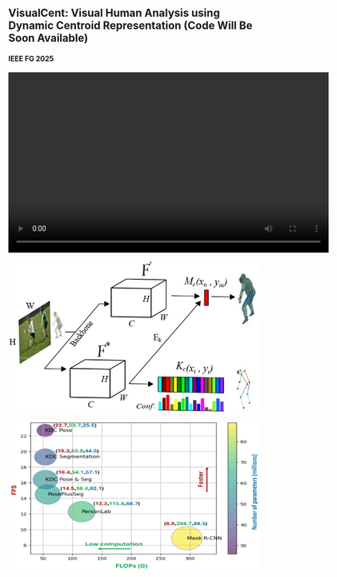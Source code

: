 ## VisualCent: Visual Human Analysis using Dynamic Centroid Representation (Code Will Be Soon Available)

#### IEEE FG 2025 


<video width="640" height="360" controls>
  <source src="https://github.com/niazahamd89/VisualCent/blob/main/Figs/Recording_New.mp4" type="video/mp4">
  Your browser does not support the video tag.
</video>


<p align="center">
<img src="Figs/Fig2_page-0001.jpg" width="500" height="300">
</p>

<p align="center">
<img src="Figs/computation (1)_page-0001.jpg" width="500" height="300">
</p>
